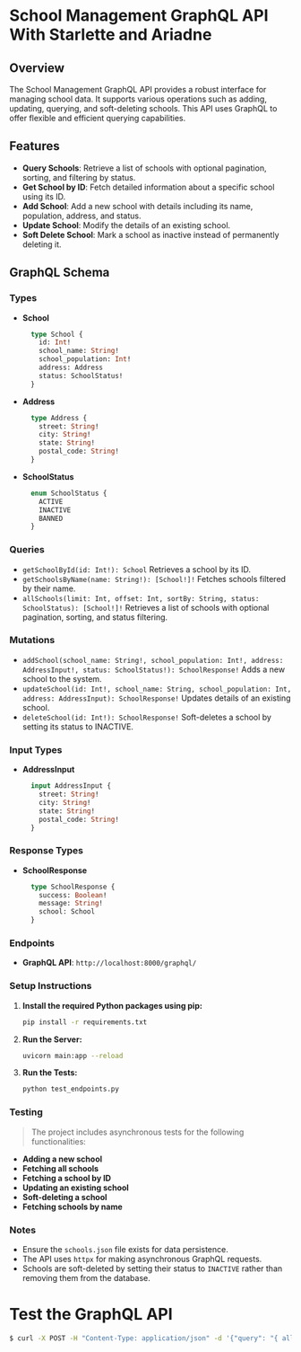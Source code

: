 # School Management GraphQL API With Starlette and Ariadne

## Overview

The School Management GraphQL API provides a robust interface for managing school data. It supports various operations such as adding, updating, querying, and soft-deleting schools. This API uses GraphQL to offer flexible and efficient querying capabilities.

## Features

- **Query Schools**: Retrieve a list of schools with optional pagination, sorting, and filtering by status.
- **Get School by ID**: Fetch detailed information about a specific school using its ID.
- **Add School**: Add a new school with details including its name, population, address, and status.
- **Update School**: Modify the details of an existing school.
- **Soft Delete School**: Mark a school as inactive instead of permanently deleting it.

## GraphQL Schema

### Types

- **School**
  ```graphql
    type School {
      id: Int!
      school_name: String!
      school_population: Int!
      address: Address
      status: SchoolStatus!
    }

- **Address**
  ```graphql
    type Address {
      street: String!
      city: String!
      state: String!
      postal_code: String!
    }
  ```
- **SchoolStatus**
  ```graphql
    enum SchoolStatus {
      ACTIVE
      INACTIVE
      BANNED
    }
  ```

### Queries

- `getSchoolById(id: Int!): School` Retrieves a school by its ID.
- `getSchoolsByName(name: String!): [School!]!` Fetches schools filtered by their name.
- `allSchools(limit: Int, offset: Int, sortBy: String, status: SchoolStatus): [School!]!` Retrieves a list of schools with optional pagination, sorting, and status filtering.

### Mutations

- `addSchool(school_name: String!, school_population: Int!, address: AddressInput!, status: SchoolStatus!): SchoolResponse!` Adds a new school to the system.
- `updateSchool(id: Int!, school_name: String, school_population: Int, address: AddressInput): SchoolResponse!` Updates details of an existing school.
- `deleteSchool(id: Int!): SchoolResponse!` Soft-deletes a school by setting its status to INACTIVE.

### Input Types

- **AddressInput**
  ```graphql
    input AddressInput {
      street: String!
      city: String!
      state: String!
      postal_code: String!
    }
  ```
### Response Types

- **SchoolResponse**
  ```graphql
    type SchoolResponse {
      success: Boolean!
      message: String!
      school: School
    }
  ```
### Endpoints

- **GraphQL API**: `http://localhost:8000/graphql/`

### Setup Instructions

1. **Install the required Python packages using pip:**

    ```bash
    pip install -r requirements.txt
    ```

2. **Run the Server:**
    ```bash
    uvicorn main:app --reload
    ```

3. **Run the Tests:**

    ```bash
    python test_endpoints.py
    ```


### Testing

> The project includes asynchronous tests for the following functionalities:

- **Adding a new school**
- **Fetching all schools**
- **Fetching a school by ID**
- **Updating an existing school**
- **Soft-deleting a school**
- **Fetching schools by name**

### Notes

- Ensure the `schools.json` file exists for data persistence.
- The API uses `httpx` for making asynchronous GraphQL requests.
- Schools are soft-deleted by setting their status to `INACTIVE` rather than removing them from the database.


# Test the GraphQL API
```bash
$ curl -X POST -H "Content-Type: application/json" -d '{"query": "{ all_schools { id school_name school_population address { street city state postal_code } } }"}' http://localhost:8000/graphql/
```
